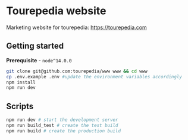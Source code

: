 # Tourepedia website

Marketing website for tourepedia: https://tourepedia.com

## Getting started

**Prerequisite** - `node^14.0.0`

```bash
git clone git@github.com:tourepedia/www www && cd www
cp .env.example .env #update the environment variables accordingly
npm install
npm run dev
```

## Scripts

```bash
npm run dev # start the development server
npm run build_test # create the test build
npm run build # create the production build
```
